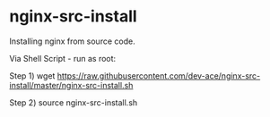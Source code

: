 nginx-src-install
=================

Installing nginx from source code.


Via Shell Script - run as root:


Step 1) 
wget https://raw.githubusercontent.com/dev-ace/nginx-src-install/master/nginx-src-install.sh

Step 2) 
source nginx-src-install.sh

